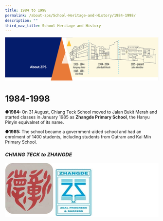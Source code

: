```yaml
---
title: 1984 to 1998
permalink: /about-zps/School-Heritage-and-History/1984-1998/
description: ""
third_nav_title: School Heritage and History
---
```

![](/images/AboutUs.png)

1984-1998
========

<b>●1984:</b> On 31 August, Chiang Teck School moved to Jalan Bukit Merah and started classes in January 1985 as <b>Zhangde Primary School</b>, the Hanyu Pinyin equivalnet of its name. 

<b>●1985:</b> The school became a government-aided school and had an enrolment of 1400 students, including students from Outram and Kai Min Primary School.

### <i>CHIANG TECK to ZHANGDE</i>

![](/images/1984-1.png)